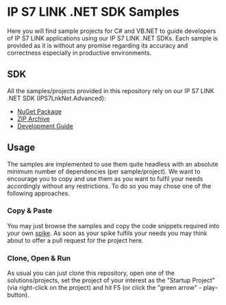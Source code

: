 # IP S7 LINK .NET SDK Samples
Here you will find sample projects for C# and VB.NET to guide developers of IP S7 LINK applications using our IP S7 LINK .NET SDKs. Each sample is provided as it is without any promise regarding its accuracy and correctness especially in productive environments.

## SDK
All the samples/projects provided in this repository rely on our IP S7 LINK .NET SDK (IPS7LnkNet.Advanced):
 * [NuGet Package](https://www.nuget.org/packages/Opc.UaFx.Client/)
 * [ZIP Archive](https://docs.traeger.de/downloads?do=download_latest&name=opc.uafx.client&type=zip)
 * [Development Guide](https://docs.traeger.de/en/software/sdk/opc-ua/net/client.development.guide)

## Usage
The samples are implemented to use them quite headless with an absolute minimum number of dependencies (per sample/project). We want to encourage you to copy and use them as you want to fulfil your needs accordingly without any restrictions. To do so you may chose one of the following approaches.

### Copy & Paste
You may just browse the samples and copy the code snippets required into your own [spike](https://en.wikipedia.org/wiki/Spike_(software_development)). As soon as your spike fulfils your needs you may think about to offer a pull request for the project here.

### Clone, Open & Run
As usual you can just clone this repository, open one of the solutions/projects, set the project of your interest as the "Startup Project" (via right-click on the project) and hit F5 (or click the "green arrow" - play-button).
